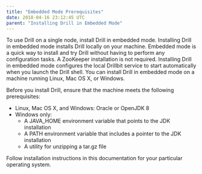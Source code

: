 ```yaml
---
title: "Embedded Mode Prerequisites"
date: 2018-04-16 23:12:45 UTC
parent: "Installing Drill in Embedded Mode"
---
```

To use Drill on a single node, install Drill in embedded mode. Installing Drill in embedded mode installs Drill locally on your machine. Embedded mode is a quick way to install and try Drill without having to perform any configuration tasks. A ZooKeeper installation is not required. Installing Drill in embedded mode configures the local Drillbit service to start automatically when you launch the Drill shell. You can install Drill in embedded mode on a machine running Linux, Mac OS X, or Windows.

Before you install Drill, ensure that the machine meets the following prerequisites:

* Linux, Mac OS X, and Windows: Oracle or OpenJDK 8  
* Windows only:  
  * A JAVA_HOME environment variable that points to the JDK installation  
  * A PATH environment variable that includes a pointer to the JDK installation  
  * A utility for unzipping a tar.gz file 

Follow installation instructions in this documentation for your particular operating system.
